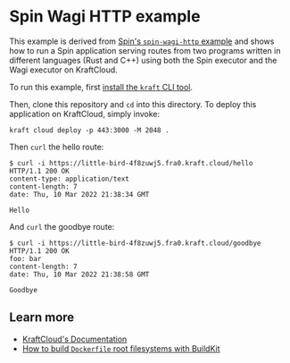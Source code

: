 # Spin Wagi HTTP example

This example is derived from [Spin's `spin-wagi-http` example](https://github.com/fermyon/spin/tree/v2.1.0/examples/spin-wagi-http) and shows how to run a Spin application serving routes from two programs written in different languages (Rust and C++) using both the Spin executor and the Wagi executor on KraftCloud.

To run this example, first [install the `kraft` CLI tool](https://unikraft.org/docs/cli).

Then, clone this repository and `cd` into this directory.
To deploy this application on KraftCloud, simply invoke:

```
kraft cloud deploy -p 443:3000 -M 2048 .
```

Then `curl` the hello route:

```
$ curl -i https://little-bird-4f8zuwj5.fra0.kraft.cloud/hello
HTTP/1.1 200 OK
content-type: application/text
content-length: 7
date: Thu, 10 Mar 2022 21:38:34 GMT

Hello
```

And `curl` the goodbye route:

```
$ curl -i https://little-bird-4f8zuwj5.fra0.kraft.cloud/goodbye
HTTP/1.1 200 OK
foo: bar
content-length: 7
date: Thu, 10 Mar 2022 21:38:58 GMT

Goodbye
```

## Learn more

- [KraftCloud's Documentation](https://docs.kraft.cloud)
- [How to build `Dockerfile` root filesystems with BuildKit](https://unikraft.org/docs/getting-started/integrations/buildkit)
